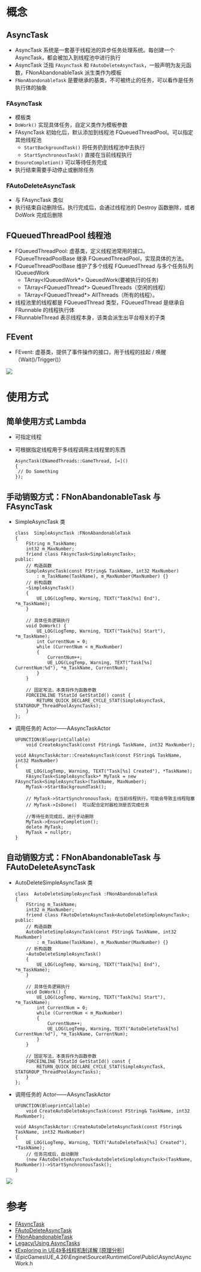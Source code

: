 # 概念

## AsyncTask

*   AsyncTask 系统是一套基于线程池的异步任务处理系统。每创建一个 AsyncTask，都会被加入到线程池中进行执行
*   AsyncTask 泛指 `FAsyncTask` 和 `FAutoDeleteAsyncTask`，一般声明为友元函数，FNonAbandonableTask 派生类作为模板
*   `FNonAbandonableTask` 是要继承的基类，不可被终止的任务，可以看作是任务执行体的抽象

### FAsyncTask

*   模板类
*   `DoWork()` 实现具体任务，自定义类作为模板参数
*   FAsyncTask 初始化后，默认添加到线程池 FQueuedThreadPool。可以指定其他线程池
    *   `StartBackgroundTask()` 将任务扔到线程池中去执行
    *   `StartSynchronousTask()` 直接在当前线程执行
*   `EnsureCompletion()` 可以等待任务完成
*   执行结束需要手动停止或删除任务

### FAutoDeleteAsyncTask

*   与 FAsyncTask 类似
*   执行结束自动删除伍。执行完成后，会通过线程池的 Destroy 函数删除，或者 DoWork 完成后删除

## FQueuedThreadPool 线程池

*   FQueuedThreadPool: 虚基类，定义线程池常用的接口。FQueueThreadPoolBase 继承 FQueuedThreadPool，实现具体的方法。
*   FQueueThreadPoolBase 维护了多个线程 FQueuedThread 与多个任务队列 IQueuedWork
    *   TArray<IQueuedWork*> QueuedWork(要被执行的任务)
    *   TArray<FQueuedThread*> QueuedThreads（空闲的线程）
    *   TArray<FQueuedThread*> AllThreads（所有的线程）。
*   线程池里的线程都是 FQueuedThread 类型，FQueuedThread 是继承自 FRunnable 的线程执行体
*   FRunnableThread 表示线程本身，该类会派生出平台相关的子类

## FEvent

*   FEvent: 虚基类，提供了事件操作的接口，用于线程的挂起 / 唤醒（Wait()/Trigger()）

![](https://img2020.cnblogs.com/blog/2369154/202105/2369154-20210501173612974-1718593868.png)

# 使用方式

## 简单使用方式 Lambda

*   可指定线程
*   可根据指定线程用于多线程调用主线程里的东西
    
    ```
    AsyncTask(ENamedThreads::GameThread, [=]()
    {
     // Do Something
    });
    ```
    

## 手动销毁方式：FNonAbandonableTask 与 FAsyncTask

*   SimpleAsyncTask 类
    
    ```
    class  SimpleAsyncTask :FNonAbandonableTask
    {
    	FString m_TaskName;
    	int32 m_MaxNumber;
    	friend class FAsyncTask<SimpleAsyncTask>;
    public:
    	// 构造函数
    	SimpleAsyncTask(const FString& TaskName, int32 MaxNumber)
    		: m_TaskName(TaskName), m_MaxNumber(MaxNumber) {}
    	// 析构函数
    	~SimpleAsyncTask() 
    	{
    		UE_LOG(LogTemp, Warning, TEXT("Task[%s] End"), *m_TaskName);
    	}
    
    	// 具体任务逻辑执行
    	void DoWork() {
    		UE_LOG(LogTemp, Warning, TEXT("Task[%s] Start"), *m_TaskName);
    		int CurrentNum = 0;
    		while (CurrentNum < m_MaxNumber)
    		{
    			CurrentNum++;
    			UE_LOG(LogTemp, Warning, TEXT("Task[%s] CurrentNum:%d"), *m_TaskName, CurrentNum);
    		}
    	}
    
    	// 固定写法，本类将作为函数参数
    	FORCEINLINE TStatId GetStatId() const {
    		RETURN_QUICK_DECLARE_CYCLE_STAT(SimpleAsyncTask, STATGROUP_ThreadPoolAsyncTasks);
    	}
    };
    ```
    
*   调用任务的 Actor——AAsyncTaskActor
    
    ```
    UFUNCTION(BlueprintCallable)
    	void CreateAsyncTask(const FString& TaskName, int32 MaxNumber);
    ```
    
    ```
    void AAsyncTaskActor::CreateAsyncTask(const FString& TaskName, int32 MaxNumber)
    {
    	UE_LOG(LogTemp, Warning, TEXT("Task[%s] Created"), *TaskName);
    	FAsyncTask<SimpleAsyncTask>* MyTask = new FAsyncTask<SimpleAsyncTask>(TaskName, MaxNumber);
    	MyTask->StartBackgroundTask();
    	
    	// MyTask->StartSynchronousTask; 在当前线程执行，可能会导致主线程阻塞
    	// MyTask->IsDone()  可以配合定时器检测是否完成任务
    
    	//等待任务完成后，进行手动删除
    	MyTask->EnsureCompletion();
    	delete MyTask;
    	MyTask = nullptr;	
    }
    ```
    

## 自动销毁方式：FNonAbandonableTask 与 FAutoDeleteAsyncTask

*   AutoDeleteSimpleAsyncTask 类
    
    ```
    class  AutoDeleteSimpleAsyncTask :FNonAbandonableTask
    {
    	FString m_TaskName;
    	int32 m_MaxNumber;
    	friend class FAutoDeleteAsyncTask<AutoDeleteSimpleAsyncTask>;
    public:
    	// 构造函数
    	AutoDeleteSimpleAsyncTask(const FString& TaskName, int32 MaxNumber)
    		: m_TaskName(TaskName), m_MaxNumber(MaxNumber) {}
    	// 析构函数
    	~AutoDeleteSimpleAsyncTask()
    	{
    		UE_LOG(LogTemp, Warning, TEXT("Task[%s] End"), *m_TaskName);
    	}
    
    	// 具体任务逻辑执行
    	void DoWork() {
    		UE_LOG(LogTemp, Warning, TEXT("Task[%s] Start"), *m_TaskName);
    		int CurrentNum = 0;
    		while (CurrentNum < m_MaxNumber)
    		{
    			CurrentNum++;
    			UE_LOG(LogTemp, Warning, TEXT("AutoDeleteTask[%s] CurrentNum:%d"), *m_TaskName, CurrentNum);
    		}
    	}
    
    	// 固定写法，本类将作为函数参数
    	FORCEINLINE TStatId GetStatId() const {
    		RETURN_QUICK_DECLARE_CYCLE_STAT(SimpleAsyncTask, STATGROUP_ThreadPoolAsyncTasks);
    	}
    };
    ```
    
*   调用任务的 Actor——AAsyncTaskActor
    
    ```
    UFUNCTION(BlueprintCallable)
    	void CreateAutoDeleteAsyncTask(const FString& TaskName, int32 MaxNumber);
    ```
    
    ```
    void AAsyncTaskActor::CreateAutoDeleteAsyncTask(const FString& TaskName, int32 MaxNumber)
    {
    	UE_LOG(LogTemp, Warning, TEXT("AutoDeleteTask[%s] Created"), *TaskName);
    	// 任务完成后，自动删除
    	(new FAutoDeleteAsyncTask<AutoDeleteSimpleAsyncTask>(TaskName, MaxNumber))->StartSynchronousTask();
    }
    ```
    

![](https://img2020.cnblogs.com/blog/2369154/202105/2369154-20210501174457351-1532704507.png)

# 参考

*   [FAsyncTask](https://docs.unrealengine.com/en-US/API/Runtime/Core/Async/FAsyncTask/index.html)
*   [FAutoDeleteAsyncTask](https://docs.unrealengine.com/en-US/API/Runtime/Core/Async/FAutoDeleteAsyncTask/index.html)
*   [FNonAbandonableTask](https://docs.unrealengine.com/en-US/API/Runtime/Core/Async/FNonAbandonableTask/index.html)
*   [Legacy/Using AsyncTasks](https://ue4community.wiki/legacy/using-asynctasks-1jpclff4)
*   [《Exploring in UE4》多线程机制详解 [原理分析]](https://zhuanlan.zhihu.com/p/38881269)
*   \EpicGames\UE_4.26\Engine\Source\Runtime\Core\Public\Async\AsyncWork.h